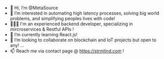 - 👋 Hi, I’m @MetaSource
- 👀 I’m interested in automating high latency processes, solving big world problems, and simplifying peoples lives with code!
- 👨🏻‍🏫 I'm an experienced backend developer, specializing in mircroservices & Restful APIs !
- 🌱 I’m currently learning React.js! 
- 💞️ I’m looking to collaborate on blockchain and IoT projects but open to any!  ...
- 📫 Reach me via contact page @ https://strmlind.com !

<!---
MetaSource/MetaSource is a ✨ special ✨ repository because its `README.md` (this file) appears on your GitHub profile.
You can click the Preview link to take a look at your changes.
--->

